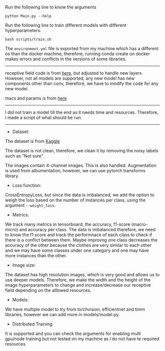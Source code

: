
Run the following line to know the arguments
```
python Main.py --help
```

Run the following line to train different models with different hyperparameters.
```
bash scripts/train.sh
```

The `environment.yml` file is exported from my machine which has a different os than the docker machine, therefore, running conda create on docker makes errors and conflicts in the versions of some libraries.

------------
receptive field code is from [here](https://github.com/Fangyh09/pytorch-receptive-field.git), but adjusted to handle new layers. However, not all models are supported, any new model has new components other than conv, therefore, we have to modify the code for any new model.

macs and params is from [here](https://github.com/Lyken17/pytorch-OpCounter)

------------
I did not train a model till the end as it needs time and resources. Therefore, I made a script of what should be run. 

------------

* Dataset: 

The dataset is from [Kaggle](https://www.kaggle.com/agrigorev/clothing-dataset-full)

The dataset is not clean, therefore, we clean it by removing the noisy labels such as "Not sure".

The images contain 4-channel images. This is also handled.
Augmentation is used from albumentation, however, we can use pytorch transforms library.

* Loss function:

CrossEntropyLoss, but since the data is imbalanced, we add the option to weigh the loss based on the number of instances per class, using the argument `--weight_loss`.

* Metrics:

We track many metrics in tensorboard, the accuracy, f1-score (macro-micro) and accuracy per class. The data is imbalanced therefore, we need to know the f1 score and track the performnace of each class to check if there is a conflict between them. Maybe improvng one class decreases the accuracy of the other because the clothes are very similar to each other and we may have some classes under one category and one may have more instances than the other.

* Image size:

The dataset has high resolution images, which is very good and allows us to use deeper models. Therefore, we make the width and the height of the image hyperparameters to change and increase/decrease our receptive field depending on the alllowed resources.

* Models:

We have multiple model to try from torchvision, efficientnet and timm libraries, however we can add more in models/model.py.

* Distributed Training:

It is supported and you can check the arguments for enabling multi gpu/node training but not tested on my machine as I do not have te required resources.


